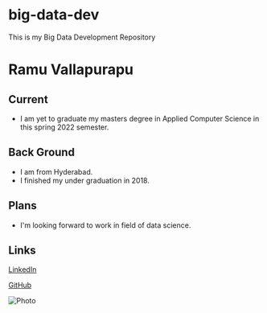 # big-data-dev
This is my Big Data Development Repository
# Ramu Vallapurapu

##  Current
- I am yet to graduate my masters degree in Applied Computer Science in this spring 2022 semester.

## Back Ground
- I am from Hyderabad.
- I finished my under graduation in 2018.

## Plans
- I'm looking forward to work in field of data science.

## Links
[LinkedIn](https://www.linkedin.com/in/ramu-vallapurapu-14461714b/)

[GitHub](https://github.com/vallapurapuramu)

![Photo](https://media-exp1.licdn.com/dms/image/C5103AQEdpB59guA9rA/profile-displayphoto-shrink_400_400/0/1520047786619?e=1648080000&v=beta&t=fEKIzUU2TbLprYaSNmEz2Wvls2bTlTj9lxk2Rn7JM4g)

